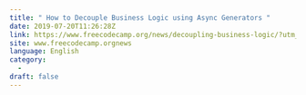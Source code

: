 ```yaml
---
title: " How to Decouple Business Logic using Async Generators "
date: 2019-07-20T11:26:28Z
link: https://www.freecodecamp.org/news/decoupling-business-logic/?utm_medium=RSS&utm_source=news.12bit.vn
site: www.freecodecamp.orgnews
language: English
category:
  -   
draft: false
---
```

